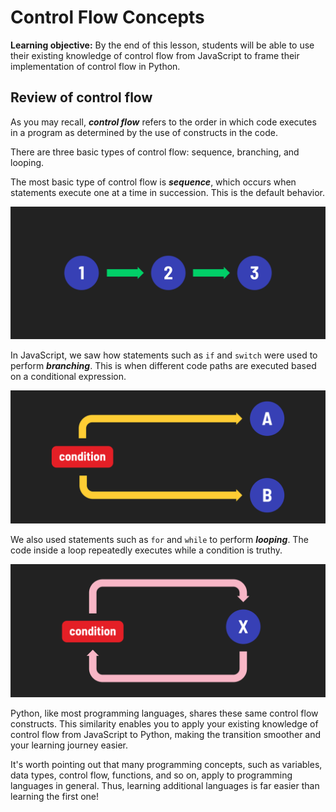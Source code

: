 <h1>
  <span class="headline">Control Flow</span>
  <span class="subhead">Concepts</span>
</h1>

**Learning objective:** By the end of this lesson, students will be able to use their existing knowledge of control flow from JavaScript to frame their implementation of control flow in Python.

## Review of control flow

As you may recall, ***control flow*** refers to the order in which code executes in a program as determined by the use of constructs in the code.

There are three basic types of control flow: sequence, branching, and looping.

The most basic type of control flow is ***sequence***, which occurs when statements execute one at a time in succession. This is the default behavior.

![Sequence](./assets/sequence.png)

In JavaScript, we saw how statements such as `if` and `switch` were used to perform ***branching***. This is when different code paths are executed based on a conditional expression.

![Branching](./assets/branching.png)

We also used statements such as `for` and `while` to perform ***looping***. The code inside  a loop repeatedly executes while a condition is truthy.

![Looping](./assets/looping.png)

Python, like most programming languages, shares these same control flow constructs. This similarity enables you to apply your existing knowledge of control flow from JavaScript to Python, making the transition smoother and your learning journey easier.

It's worth pointing out that many programming concepts, such as variables, data types, control flow, functions, and so on, apply to programming languages in general. Thus, learning additional languages is far easier than learning the first one!
